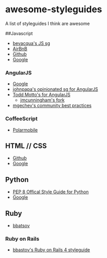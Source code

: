 awesome-styleguides
===================

A list of styleguides I think are awesome

##Javascript
* [bevacqua's JS sg](https://github.com/bevacqua/js)
* [AirBnB](https://github.com/airbnb/javascript)
* [Github](https://github.com/styleguide/javascript/1.0)
* [Google](https://google-styleguide.googlecode.com/svn/trunk/javascriptguide.xml)

### AngularJS
* [Google](https://google-styleguide.googlecode.com/svn/trunk/angularjs-google-style.html)
* [johnpapa's opinionated sg for  AngularJS](https://github.com/johnpapa/angularjs-styleguide)
* [Todd Motto's for AngularJS](https://github.com/toddmotto/angularjs-styleguide)  
  * [jmcunningham's fork](https://github.com/jmcunningham/angularjs-styleguide)
* [mgechev's community best practices](https://github.com/mgechev/angularjs-style-guide)

### CoffeeScript
* [Polarmobile](https://github.com/polarmobile/coffeescript-style-guide)

## HTML // CSS
* [Github](https://github.com/styleguide/css)
* [Google](http://google-styleguide.googlecode.com/svn/trunk/htmlcssguide.xml)

## Python
* [PEP 8 Offical Style Guide for Python](http://legacy.python.org/dev/peps/pep-0008/)
* [Google](https://google-styleguide.googlecode.com/svn/trunk/pyguide.html)

## Ruby
* [bbatsov](https://github.com/bbatsov/ruby-style-guide)

### Ruby on Rails
* [bbastov's Ruby on Rails 4 styleguide](https://github.com/bbatsov/rails-style-guide)